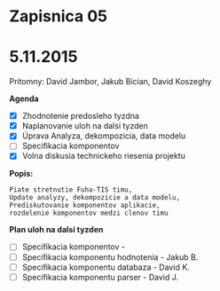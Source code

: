 # Zapisnica 05
# 5.11.2015

Pritomny:  David Jambor, Jakub Bician, David Koszeghy

**Agenda**

- [x] Zhodnotenie predosleho tyzdna
- [x] Naplanovanie uloh na dalsi tyzden 
- [x] Úprava Analyza, dekompozicia, data modelu
- [ ] Specifikacia komponentov
- [x] Volna diskusia technickeho riesenia projektu

**Popis:** 
```
Piate stretnutie Fuha-TIS timu,
Update analyzy, dekompozicie a data modelu,
Prediskutovanie komponentov aplikacie,
rozdelenie komponentov medzi clenov timu
```
**Plan uloh na dalsi tyzden**
-  [ ]  Specifikacia komponentov - 
-	[ ] Specifikacia komponentu hodnotenia - Jakub B.
-	[ ] Specifikacia komponentu databaza - David K. 
-	[ ] Specifikacia komponentu parser - David J.
